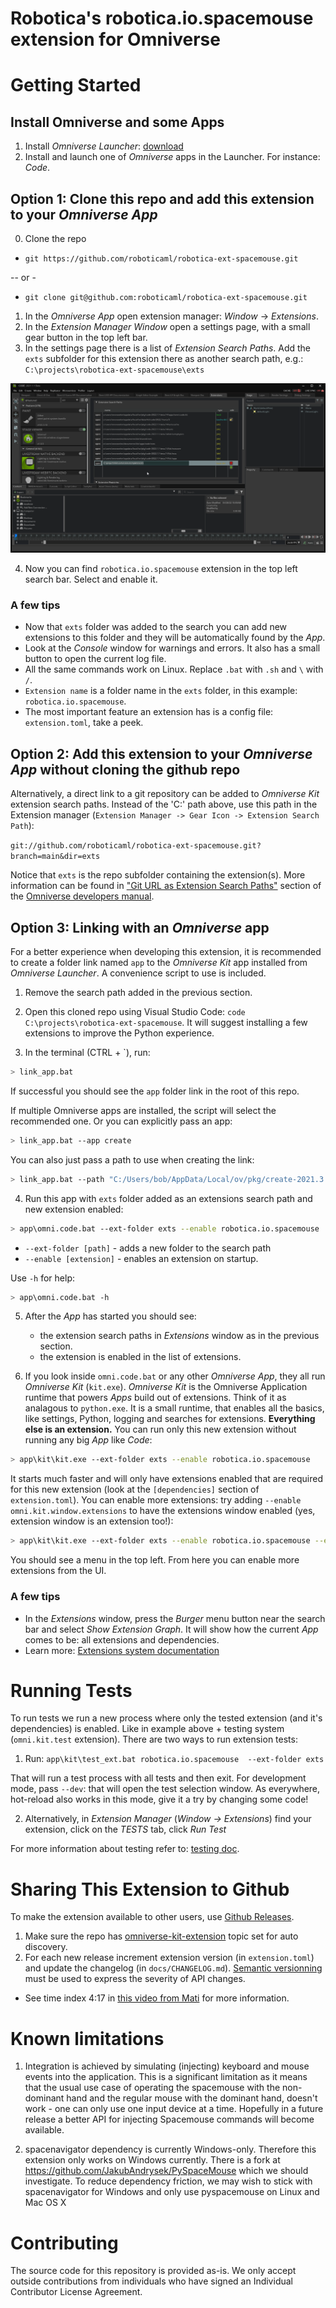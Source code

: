 # Robotica's robotica.io.spacemouse extension for Omniverse

# Getting Started

## Install Omniverse and some Apps

1. Install *Omniverse Launcher*: [download](https://www.nvidia.com/en-us/omniverse/download)
2. Install and launch one of *Omniverse* apps in the Launcher. For instance: *Code*.

## Option 1: Clone this repo and add this extension to your *Omniverse App*

0. Clone the repo

- `git https://github.com/roboticaml/robotica-ext-spacemouse.git`

-- or -

- `git clone git@github.com:roboticaml/robotica-ext-spacemouse.git`

1. In the *Omniverse App* open extension manager: *Window* &rarr; *Extensions*.
2. In the *Extension Manager Window* open a settings page, with a small gear button in the top left bar.
3. In the settings page there is a list of *Extension Search Paths*. Add the `exts` subfolder for this extension there as another search path, e.g.: `C:\projects\robotica-ext-spacemouse\exts`

![Extension Manager Window](/images/add-ext-search-path.png)

4. Now you can find `robotica.io.spacemouse` extension in the top left search bar. Select and enable it.

### A few tips

* Now that `exts` folder was added to the search you can add new extensions to this folder and they will be automatically found by the *App*.
* Look at the *Console* window for warnings and errors. It also has a small button to open the current log file.
* All the same commands work on Linux. Replace `.bat` with `.sh` and `\` with `/`.
* `Extension name` is a folder name in the `exts` folder, in this example: `robotica.io.spacemouse`.
* The most important feature an extension has is a config file: `extension.toml`, take a peek.

## Option 2: Add this extension to your *Omniverse App* without cloning the github repo

Alternatively, a direct link to a git repository can be added to *Omniverse Kit* extension search paths.  Instead of the 'C:\' path above, use this path in the Extension manager (```Extension Manager -> Gear Icon -> Extension Search Path```):

`git://github.com/roboticaml/robotica-ext-spacemouse.git?branch=main&dir=exts`

Notice that `exts` is the repo subfolder containing the extension(s). More information can be found in ["Git URL as Extension Search Paths"](https://docs.omniverse.nvidia.com/kit/docs/kit-manual/latest/guide/extensions_advanced.html#git-url-paths) section of the [Omniverse developers manual](https://docs.omniverse.nvidia.com/kit/docs/kit-manual/latest/index.html).



## Option 3: Linking with an *Omniverse* app

For a better experience when developing this extension, it is recommended to create a folder link named `app` to the *Omniverse Kit* app installed from *Omniverse Launcher*. A convenience script to use is included.

1. Remove the search path added in the previous section.
2. Open this cloned repo using Visual Studio Code: `code C:\projects\robotica-ext-spacemouse`. It will suggest installing a few extensions to improve the Python experience.

3. In the terminal (CTRL + \`), run:

```bash
> link_app.bat
```

If successful you should see the `app` folder link in the root of this repo.

If multiple Omniverse apps are installed, the script will select the recommended one. Or you can explicitly pass an app:

```bash
> link_app.bat --app create
```

You can also just pass a path to use when creating the link:

```bash
> link_app.bat --path "C:/Users/bob/AppData/Local/ov/pkg/create-2021.3.4"
```

4. Run this app with `exts` folder added as an extensions search path and new extension enabled:

```bash
> app\omni.code.bat --ext-folder exts --enable robotica.io.spacemouse
```

- `--ext-folder [path]` - adds a new folder to the search path
- `--enable [extension]` - enables an extension on startup.

Use `-h` for help:

```bash
> app\omni.code.bat -h
```

5. After the *App* has started you should see:
    * the extension search paths in *Extensions* window as in the previous section.
    * the extension is enabled in the list of extensions.

6. If you look inside `omni.code.bat` or any other *Omniverse App*, they all run *Omniverse Kit* (`kit.exe`). *Omniverse Kit* is the Omniverse Application runtime that powers *Apps* build out of extensions.
Think of it as analagous to `python.exe`. It is a small runtime, that enables all the basics, like settings, Python, logging and searches for extensions. **Everything else is an extension.** You can run only this new extension without running any big *App* like *Code*:


```bash
> app\kit\kit.exe --ext-folder exts --enable robotica.io.spacemouse
```

It starts much faster and will only have extensions enabled that are required for this new extension (look at the `[dependencies]` section of `extension.toml`). You can enable more extensions: try adding `--enable omni.kit.window.extensions` to have the extensions window enabled (yes, extension window is an extension too!):


```bash
> app\kit\kit.exe --ext-folder exts --enable robotica.io.spacemouse --enable omni.kit.window.extensions
```

You should see a menu in the top left. From here you can enable more extensions from the UI.

### A few tips

* In the *Extensions* window, press the *Burger* menu button near the search bar and select *Show Extension Graph*. It will show how the current *App* comes to be: all extensions and dependencies.
* Learn more: [Extensions system documentation](http://omniverse-docs.s3-website-us-east-1.amazonaws.com/kit-sdk/104.0/docs/guide/extensions.html)

# Running Tests

To run tests we run a new process where only the tested extension (and it's dependencies) is enabled. Like in example above + testing system (`omni.kit.test` extension). There are two ways to run extension tests:

1. Run: `app\kit\test_ext.bat robotica.io.spacemouse  --ext-folder exts`

That will run a test process with all tests and then exit. For development mode, pass `--dev`: that will open the test selection window. As everywhere, hot-reload also works in this mode, give it a try by changing some code!

2. Alternatively, in *Extension Manager* (*Window &rarr; Extensions*) find your extension, click on the *TESTS* tab, click *Run Test*

For more information about testing refer to: [testing doc](http://omniverse-docs.s3-website-us-east-1.amazonaws.com/kit-sdk/104.0/docs/guide/ext_testing.html).


# Sharing This Extension to Github

To make the extension available to other users, use [Github Releases](https://docs.github.com/en/repositories/releasing-projects-on-github/managing-releases-in-a-repository).

1. Make sure the repo has [omniverse-kit-extension](https://github.com/topics/omniverse-kit-extension) topic set for auto discovery.
2. For each new release increment extension version (in `extension.toml`) and update the changelog (in `docs/CHANGELOG.md`). [Semantic versionning](https://semver.org/) must be used to express the severity of API changes.
  - See time index 4:17 in [this video from Mati](https://www.youtube.com/watch?v=lEQ2VmzXMgQ) for more information.

# Known limitations
1. Integration is achieved by simulating (injecting) keyboard and mouse events into the application.
This is a significant limitation as it means that the usual use case of operating the spacemouse with
the non-dominant hand and the regular mouse with the dominant hand, doesn't work - one can only use one
input device at a time.  Hopefully in a future release a better API for injecting Spacemouse commands
will become available.

2. spacenavigator dependency is currently Windows-only. Therefore this extension only works on Windows currently.  There is a fork at https://github.com/JakubAndrysek/PySpaceMouse which we should investigate.
To reduce dependency friction, we may wish to stick with spacenavigator for Windows and only use
pyspacemouse on Linux and Mac OS X

# Contributing
The source code for this repository is provided as-is. We only accept outside contributions from individuals who have signed an Individual Contributor License Agreement.
